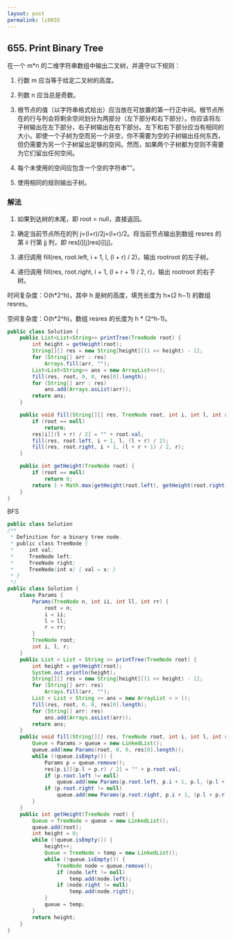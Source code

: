 ```yaml
---
layout: post
permalink: lc0655 
---
```


## 655. Print Binary Tree

在一个 m*n 的二维字符串数组中输出二叉树，并遵守以下规则：

1. 行数 m 应当等于给定二叉树的高度。

2. 列数 n 应当总是奇数。

3. 根节点的值（以字符串格式给出）应当放在可放置的第一行正中间。根节点所在的行与列会将剩余空间划分为两部分（左下部分和右下部分）。你应该将左子树输出在左下部分，右子树输出在右下部分。左下和右下部分应当有相同的大小。即使一个子树为空而另一个非空，你不需要为空的子树输出任何东西，但仍需要为另一个子树留出足够的空间。然而，如果两个子树都为空则不需要为它们留出任何空间。

4. 每个未使用的空间应包含一个空的字符串""。

5. 使用相同的规则输出子树。


### 解法

1. 如果到达树的末尾，即 root = null，直接返回。

2. 确定当前节点所在的列 j=(l+r)/2j=(l+r)/2。将当前节点输出到数组 resres 的第 ii 行第 jj 列，即 res[i][j]res[i][j]。

3. 递归调用 fill(res, root.left, i + 1, l, (l + r) / 2)，输出 rootroot 的左子树。

4. 递归调用 fill(res, root.right, i + 1, (l + r + 1) / 2, r)，输出 rootroot 的右子树。

时间复杂度：O(h*2^h)，其中 h 是树的高度，填充长度为 h×(2 h−1) 的数组 resres。

空间复杂度：O(h*2^h)，数组 resres 的长度为 h * (2^h-1)。

```java
public class Solution {
    public List<List<String>> printTree(TreeNode root) {
        int height = getHeight(root);
        String[][] res = new String[height][(1 << height) - 1];
        for (String[] arr : res)
            Arrays.fill(arr, "");
        List<List<String>> ans = new ArrayList<>();
        fill(res, root, 0, 0, res[0].length);
        for (String[] arr : res)
            ans.add(Arrays.asList(arr));
        return ans;
    }

    public void fill(String[][] res, TreeNode root, int i, int l, int r) {
        if (root == null)
            return;
        res[i][(l + r) / 2] = "" + root.val;
        fill(res, root.left, i + 1, l, (l + r) / 2);
        fill(res, root.right, i + 1, (l + r + 1) / 2, r);
    }

    public int getHeight(TreeNode root) {
        if (root == null)
            return 0;
        return 1 + Math.max(getHeight(root.left), getHeight(root.right));
    }
}
```

BFS

```java
public class Solution
/**
 * Definition for a binary tree node.
 * public class TreeNode {
 *     int val;
 *     TreeNode left;
 *     TreeNode right;
 *     TreeNode(int x) { val = x; }
 * }
 */
public class Solution {
    class Params {
        Params(TreeNode n, int ii, int ll, int rr) {
            root = n;
            i = ii;
            l = ll;
            r = rr;
        }
        TreeNode root;
        int i, l, r;
    }
    public List < List < String >> printTree(TreeNode root) {
        int height = getHeight(root);
        System.out.println(height);
        String[][] res = new String[height][(1 << height) - 1];
        for (String[] arr: res)
            Arrays.fill(arr, "");
        List < List < String >> ans = new ArrayList < > ();
        fill(res, root, 0, 0, res[0].length);
        for (String[] arr: res)
            ans.add(Arrays.asList(arr));
        return ans;
    }
    public void fill(String[][] res, TreeNode root, int i, int l, int r) {
        Queue < Params > queue = new LinkedList();
        queue.add(new Params(root, 0, 0, res[0].length));
        while (!queue.isEmpty()) {
            Params p = queue.remove();
            res[p.i][(p.l + p.r) / 2] = "" + p.root.val;
            if (p.root.left != null)
                queue.add(new Params(p.root.left, p.i + 1, p.l, (p.l + p.r) / 2));
            if (p.root.right != null)
                queue.add(new Params(p.root.right, p.i + 1, (p.l + p.r + 1) / 2, p.r));
        }
    }
    public int getHeight(TreeNode root) {
        Queue < TreeNode > queue = new LinkedList();
        queue.add(root);
        int height = 0;
        while (!queue.isEmpty()) {
            height++;
            Queue < TreeNode > temp = new LinkedList();
            while (!queue.isEmpty()) {
                TreeNode node = queue.remove();
                if (node.left != null)
                    temp.add(node.left);
                if (node.right != null)
                    temp.add(node.right);
            }
            queue = temp;
        }
        return height;
    }
}
```